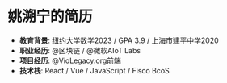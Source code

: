# 姚溯宁的简历
- **教育背景**: 纽约大学数学2023 / GPA 3.9 / 上海市建平中学2020
- **职业经历**: @区块链 / @微软AIoT Labs
- **项目经历**: @VioLegacy.org前端
- **技术栈**: React / Vue / JavaScript / Fisco BcoS
